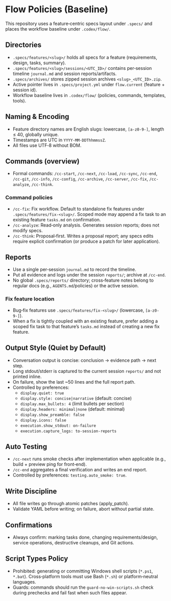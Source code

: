 # Flow Policies (Baseline)

This repository uses a feature‑centric specs layout under `.specs/` and places the workflow baseline under `.codex/flow/`.

## Directories
- `.specs/features/<slug>/` holds all specs for a feature (requirements, design, tasks, summary).
- `.specs/features/<slug>/sessions/<UTC_ID>/` contains per‑session timeline `journal.md` and session reports/artifacts.
- `.specs/archives/` stores zipped session archives `<slug>_<UTC_ID>.zip`.
- Active pointer lives in `.specs/project.yml` under `flow.current` (feature + session id).
- Workflow baseline lives in `.codex/flow/` (policies, commands, templates, tools).

## Naming & Encoding
- Feature directory names are English slugs: lowercase, `[a-z0-9-]`, length ≤ 40, globally unique.
- Timestamps are UTC in `YYYY-MM-DDThhmmssZ`.
- All files use UTF‑8 without BOM.

## Commands (overview)
- Formal commands: `/cc-start`, `/cc-next`, `/cc-load`, `/cc-sync`, `/cc-end`, `/cc-git`, `/cc-info`, `/cc-config`, `/cc-archive`, `/cc-server`, `/cc-fix`, `/cc-analyze`, `/cc-think`.

### Command policies
- `/cc-fix`: Fix workflow. Default to standalone fix features under `.specs/features/fix-<slug>/`. Scoped mode may append a fix task to an existing feature `tasks.md` on confirmation.
- `/cc-analyze`: Read‑only analysis. Generates session reports; does not modify specs.
- `/cc-think`: Proposal‑first. Writes a proposal report; any specs edits require explicit confirmation (or produce a patch for later application).

## Reports
- Use a single per‑session `journal.md` to record the timeline.
- Put all evidence and logs under the session `reports/`; archive at `/cc-end`.
- No global `.specs/reports/` directory; cross‑feature notes belong to regular docs (e.g., `AGENTS.md`/policies) or the active session.

### Fix feature location
- Bug‑fix features use `.specs/features/fix-<slug>/` (lowercase, `[a-z0-9-]`).
- When a fix is tightly coupled with an existing feature, prefer adding a scoped fix task to that feature’s `tasks.md` instead of creating a new fix feature.

## Output Style (Quiet by Default)
- Conversation output is concise: conclusion → evidence path → next step.
- Long stdout/stderr is captured to the current session `reports/` and not printed inline.
- On failure, show the last ~50 lines and the full report path.
- Controlled by preferences:
  - `display.quiet: true`
  - `display.style: concise|narrative` (default: concise)
  - `display.max_bullets: 4` (limit bullets per section)
  - `display.headers: minimal|none` (default: minimal)
  - `display.show_preamble: false`
  - `display.icons: false`
  - `execution.show_stdout: on-failure`
  - `execution.capture_logs: to-session-reports`

## Auto Testing
- `/cc-next` runs smoke checks after implementation when applicable (e.g., build + preview ping for front‑end).
- `/cc-end` aggregates a final verification and writes an end report.
- Controlled by preferences: `testing.auto_smoke: true`.

## Write Discipline
- All file writes go through atomic patches (apply_patch).
- Validate YAML before writing; on failure, abort without partial state.

## Confirmations
- Always confirm: marking tasks done, changing requirements/design, service operations, destructive cleanups, and Git actions.

## Script Types Policy
- Prohibited: generating or committing Windows shell scripts (`*.ps1`, `*.bat`). Cross‑platform tools must use Bash (`*.sh`) or platform‑neutral languages.
- Guards: commands should run the `guard-no-win-scripts.sh` check during prechecks and fail fast when such files appear.
